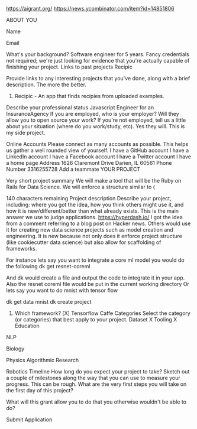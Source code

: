 https://aigrant.org/
https://news.ycombinator.com/item?id=14851806


ABOUT YOU

Name

Email

What's your background?
Software engineer for 5 years.
Fancy credentials not required; we're just looking for evidence that you're actually capable of finishing your project. 
Links to past projects
Recipic


Provide links to any interesting projects that you've done, along with a brief description. The more the better. 
1. Recipic - An app that finds recipies from uploaded examples.

Describe your professional status
Javascript Engineer for an InsuranceAgency
If you are employed, who is your employer? Will they allow you to open source your work? If you're not employed, tell us a little about your situation (where do you work/study, etc). 
Yes they will. This is my side project.

Online Accounts
Please connect as many accounts as possible. This helps us gather a well rounded view of yourself.
I have a GitHub account
I have a LinkedIn account
I have a Facebook account
I have a Twitter account
I have a home page
Address
1626 Claremont Drive
Darien, IL 60561
Phone Number
3316255728
Add a teammate
YOUR PROJECT

Very short project summary
We will make a tool that will be the Ruby on Rails for Data Science. We will enforce a structure similar to (

140 characters remaining
Project description
Describe your project, including: where you got the idea, how you think others might use it, and how it is new/different/better than what already exists. This is the main answer we use to judge applications. 
https://hyperdash.io/
I got the idea from a comment referring to a blog post on Hacker news. Others would use it for creating new data science projects such as model creation and engineering. It is new because not only does it enforce project structure (like cookiecutter data science) but also allow for scaffolding of frameworks.

For instance lets say you want to integrate a core ml model
you would do the following
dk get resnet-coreml

And dk would create a file and output the code to integrate it in your app. Also the resnet coreml file would be put in the current working directory
Or lets say you want to do mnist with tensor flow

dk get data mnist
dk create project

1. Which framework?
[X] Tensorflow
Caffe
Categories
Select the category (or categories) that best apply to your project.
Dataset
 X
Tooling
 X
Education
 
NLP
 
Biology
 
Physics
Algorithmic Research
 
Robotics
Timeline
How long do you expect your project to take? Sketch out a couple of milestones along the way that you can use to measure your progress. This can be rough. 
What are the very first steps you will take on the first day of this project?

What will this grant allow you to do that you otherwise wouldn't be able to do?

Submit Application
